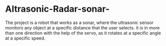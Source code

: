 # Altrasonic-Radar-sonar-
The project is a robot that works as a sonar, where the ultrasonic sensor monitors any object at a specific distance that the user selects.  it is in more than one direction with the help of the servo, as it rotates at a specific angle at a specific speed.
